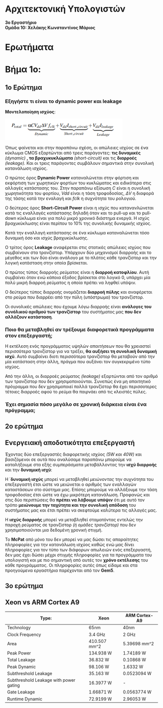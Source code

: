 # Αρχιτεκτονική Υπολογιστών

**3o Εργαστήριο**  
**Ομάδα 10: Χελάκης Κωνσταντίνος Μάριος** 

# Ερωτήματα

# Βήμα 1ο:  

## 1ο Ερώτημα   
### Εξηγήστε τι είναι το dynamic power και leakage 

**Μοντελοποίηση ισχύος**: 

![Image 1: Power equation](/Lab3/images%20%26%20charts/power%20equation.png)

Όπως φαίνεται και στην παραπάνω σχέση, οι απώλειες ισχύος σε ένα κύκλωμα CMOS εξαρτώνται από τρεις παράγοντες: **τις δυναμικές** *(dynamic)* **, τα βραχυκυκλώματα** *(short-circuit)* και τις **διαρροές** *(leakage).* Και οι τρεις παράγοντες συμβάλουν σημαντικά στην συνολική κατανάλωση ισχύος. 

Ο πρώτος όρος **Dynamic Power** καταναλώνεται στην φόρτιση και εκφόρτιση των χωρητικών φορτίων του κυκλώματος και ειδικότερα στις αλλαγές κατάστασης του. Στην παραπάνω εξίσωση *C* είναι η συνολική χωρητικότητα του φορτίου, *Vdd* είναι η τάση τροφοδοσίας, *ΔV* η διαφορά της τάσης κατά την εναλαγή και *fclk* η συχνότητα του ρολογιού.

Ο δεύτερος όρος **Short-Circuit Power** είναι η ισχύς που κατανανλώνεται κατά τις εναλλαγές κατάστασης δηλαδή όταν και το pull-up και το pull-down κύκλωμα είναι για πολύ μικρό χρονικό διάστημα ενεργά. Η ισχύς βραχυκύκλωσης είναι περίπου το 10% της συνολικής δυναμικής ισχύος. 

Κατά την εναλλαγή κατάστασης σε ένα κύκλωμα καταναλώνεται τόσο δυναμική όσο και ισχύς βραχυκύκλωσης.

Ο τρίτος όρος **Leakage** αναφέρεται στις στατικές απώλειες ισχύος που συμβαίνουν στα τρανζίστορ. Υπάρχουν δύο μηχανισμοί διαρροής και το μέγεθος και των δύο είναι ανάλογο με το πλάτος κάθε τρανζίστορ και την λογική κατάσταση στην οποία βρίσκεται. 

Ο πρώτος τύπος διαρροής ρεύματος είναι η **διαρροή κατοφλίου**. Αυτή συμβαίνει όταν ενώ κάποια έξοδος βρίσκεται στο λογικό 0, υπάρχει μία πολύ μικρή διαρροή ρεύματος η οποία πρέπει να ληφθεί υπόψιν. 

Ο δεύτερος τύπος διαρροής ονομάζεται **διαρροή πύλης** και αναφέρεται στο ρεύμα που διαρρέει από την πύλη (υπόστρωμα) του τρανζίστορ.

Οι συνολικές απώλειες που έχουμε λόγω διαρροής είναι **ανάλογες του συνόλικού αριθμού των τρανζίστορ** του συστήματος μας **που δεν αλλάζουν κατάσταση**.

### Ποιο θα μεταβληθεί αν τρέξουμε διαφορετικά προγράμματα στον επεξεργαστή;

Η εκτέλεση ενός προγράμματος υψηλών απαιτήσεων που θα χρειαστεί περισσότερα τρανζίστορ για να τρέξει, **θα αυξήσει τη συνολική δυναμική ισχύ**. Αυτό συμβαίνει διοτι περισσότερα τρανζίστορ θα μεταβούν από την μία κατάσταση στην άλλη, πράγμα που αυξάνει τον συγκεκριμένο τύπο ισχύος.

Από την άλλη, οι διαρροές ρεύματος *(leakage)* εξαρτώνται από τον αριθμό των τρανζίστορ που δεν χρησιμοποιούνται. Συνεπώς ένα μη απαιτητικό πρόγραμμα που δεν χρησιμοποιεί πολλά τρανζίστορ θα έχει περισσοτερες τέτοιες διαρροές αφού το ρεύμα θα παιρνάει από τις κλειστές πύλες.

### Έχει σημασία πόσο μεγάλο σε χρονική διάρκεια είναι ένα πρόγραμμα;

## 2ο ερώτημα

## Ενεργειακή αποδοτικότητα επεξεργαστή

Έχοντας δύο επεξεργαστές διαφορετικής ισχύος *(5W και 40W)* και βασιζόμενοι σε αυτά που αναλύσαμε παραπάνω μπορούμε να καταλήξουμε στα εξής συμπεράσματα μεταβάλλοντας την **ισχύ διαρροής** και την **δυναμική ισχύ**:

Η ΄**δυναμική ισχύς** μπορεί να μεταβληθεί *μειώνοντας* την συχνότητα του επεξεργαστή έτσι ώστε να μειώνεται ο αριθμός των εναλλαγών καταστάσεων στο σύστημα μας. Επίσης μπορούμε να αλλάξουμε την τάση τροφοδοσίας έτσι ώστε να έχω μικρότερη κατανάλωση. Προφανώς και στις δύο περιπτώσεις θα **πρέπει να λάβουμε υπόψιν** ότι με αυτό τον τρόπο **μειώνουμε την ταχύτητα και την συνολική απόδοση** του συστήματος μας και έτσι πρέπει να σκεφτούμε καλύτερα τις αλλαγές μας.

Η **ισχύς διαρροής** μπορεί να μεταβληθεί σταματόντας εντελώς την παροχή ρεύματος σε τρανζίστορ *(ή ομάδες τρανζίστορ)* που δεν χρησιμοποιούνται μια δεδομένη χρονική στιγμή.

Το **McPat** από μόνο του δεν μπορεί να μας δώσει τις απαραίτητες πληροφορίες για την κατανάλωση ισχύος καθώς ενώ μας δίνει πληροφορίες για τον τύπο των διάφορων απωλειών ενός επεξεργαστή, δεν μας έχει δώσει μέχρι στιγμής πληροφορίες για τα προγράμματα του υπολογιστή και με πιο σημαντική από αυτές τον **χρόνο εκτέλεσης** του κάθε προγράμματος. Οι πληροφορίες αυτές όπως είδαμε και στα προηγούμενα εργαστήρια παρέχονται από τον **Gem5**.  


## 3ο ερώτημα

## Xeon vs ARM Cortex A9



|Type: | Xeon |	ARM Cortex-A9 |
|---  |---  |---  |
|Technology |	65nm |	40nm |
|Clock Frequency	| 3.4 GHz |	2 GHz |
|Area	| 410.507 mm^2	 |5.39698 mm^2 |
|Peak Power	|134.938 W |	1.74189 W |
|Total Leakage	| 36.832 W	| 0.10868 W |
|Peak Dynamic	| 98.106 W	| 1.6332 W |
|Subthreshold Leakage |	35.163 W |	0.0523094 W |
|Subthreshold Leakage with power gating	 | 16.3977 W	 | - |
|Gate Leakage	| 1.66871 W |	0.0563774 W |
|Runtime Dynamic |	72.9199 W	 | 2.96053 W |



